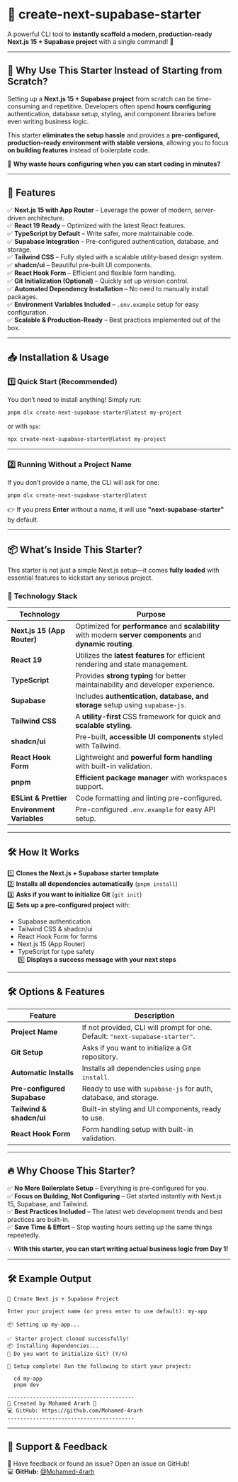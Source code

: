 # 🚀 create-next-supabase-starter

A powerful CLI tool to **instantly scaffold a modern, production-ready Next.js 15 + Supabase project** with a single command! 🎉

---

## 🤔 Why Use This Starter Instead of Starting from Scratch?

Setting up a **Next.js 15 + Supabase project** from scratch can be time-consuming and repetitive. Developers often spend **hours configuring** authentication, database setup, styling, and component libraries before even writing business logic.

This starter **eliminates the setup hassle** and provides a **pre-configured, production-ready environment with stable versions**, allowing you to focus **on building features** instead of boilerplate code.

🚀 **Why waste hours configuring when you can start coding in minutes?**

---

## 📌 Features

✅ **Next.js 15 with App Router** – Leverage the power of modern, server-driven architecture.  
✅ **React 19 Ready** – Optimized with the latest React features.  
✅ **TypeScript by Default** – Write safer, more maintainable code.  
✅ **Supabase Integration** – Pre-configured authentication, database, and storage.  
✅ **Tailwind CSS** – Fully styled with a scalable utility-based design system.  
✅ **shadcn/ui** – Beautiful pre-built UI components.  
✅ **React Hook Form** – Efficient and flexible form handling.  
✅ **Git Initialization (Optional)** – Quickly set up version control.  
✅ **Automated Dependency Installation** – No need to manually install packages.  
✅ **Environment Variables Included** – `.env.example` setup for easy configuration.  
✅ **Scalable & Production-Ready** – Best practices implemented out of the box.

---

## 📥 Installation & Usage

### 1️⃣ Quick Start (Recommended)

You don’t need to install anything! Simply run:

```sh
pnpm dlx create-next-supabase-starter@latest my-project
```

or with `npx`:

```sh
npx create-next-supabase-starter@latest my-project
```

---

### 2️⃣ Running Without a Project Name

If you don’t provide a name, the CLI will ask for one:

```sh
pnpm dlx create-next-supabase-starter@latest
```

👉 If you press **Enter** without a name, it will use **"next-supabase-starter"** by default.

---

## 📦 What’s Inside This Starter?

This starter is not just a simple Next.js setup—it comes **fully loaded** with essential features to kickstart any serious project.

### 🚀 **Technology Stack**

| Technology                  | Purpose                                                                                                      |
| --------------------------- | ------------------------------------------------------------------------------------------------------------ |
| **Next.js 15 (App Router)** | Optimized for **performance** and **scalability** with modern **server components** and **dynamic routing**. |
| **React 19**                | Utilizes the **latest features** for efficient rendering and state management.                               |
| **TypeScript**              | Provides **strong typing** for better maintainability and developer experience.                              |
| **Supabase**                | Includes **authentication, database, and storage** setup using `supabase-js`.                                |
| **Tailwind CSS**            | A **utility-first** CSS framework for quick and **scalable styling**.                                        |
| **shadcn/ui**               | Pre-built, **accessible UI components** styled with Tailwind.                                                |
| **React Hook Form**         | Lightweight and **powerful form handling** with built-in validation.                                         |
| **pnpm**                    | **Efficient package manager** with workspaces support.                                                       |
| **ESLint & Prettier**       | Code formatting and linting pre-configured.                                                                  |
| **Environment Variables**   | Pre-configured `.env.example` for easy API setup.                                                            |

---

## 🛠️ How It Works

1️⃣ **Clones the Next.js + Supabase starter template**  
2️⃣ **Installs all dependencies automatically** (`pnpm install`)  
3️⃣ **Asks if you want to initialize Git** (`git init`)  
4️⃣ **Sets up a pre-configured project** with:

- Supabase authentication
- Tailwind CSS & shadcn/ui
- React Hook Form for forms
- Next.js 15 (App Router)
- TypeScript for type safety  
  5️⃣ **Displays a success message with your next steps**

---

## 🛠️ Options & Features

| Feature                     | Description                                                                   |
| --------------------------- | ----------------------------------------------------------------------------- |
| **Project Name**            | If not provided, CLI will prompt for one. Default: `"next-supabase-starter"`. |
| **Git Setup**               | Asks if you want to initialize a Git repository.                              |
| **Automatic Installs**      | Installs all dependencies using `pnpm install`.                               |
| **Pre-configured Supabase** | Ready to use with `supabase-js` for auth, database, and storage.              |
| **Tailwind & shadcn/ui**    | Built-in styling and UI components, ready to use.                             |
| **React Hook Form**         | Form handling setup with built-in validation.                                 |

---

## 🔥 Why Choose This Starter?

✅ **No More Boilerplate Setup** – Everything is pre-configured for you.  
✅ **Focus on Building, Not Configuring** – Get started instantly with Next.js 15, Supabase, and Tailwind.  
✅ **Best Practices Included** – The latest web development trends and best practices are built-in.  
✅ **Save Time & Effort** – Stop wasting hours setting up the same things repeatedly.

💡 **With this starter, you can start writing actual business logic from Day 1!**

---

## 🛠️ Example Output

```
🚀 Create Next.js + Supabase Project

Enter your project name (or press enter to use default): my-app

📦 Setting up my-app...

✅ Starter project cloned successfully!
📦 Installing dependencies...
🔗 Do you want to initialize Git? (Y/n)

🚀 Setup complete! Run the following to start your project:

  cd my-app
  pnpm dev

----------------------------------------
🎉 Created by Mohamed Ararh 🚀
💻 GitHub: https://github.com/Mohamed-4rarh
----------------------------------------
```

---

## 🙌 Support & Feedback

📢 Have feedback or found an issue? Open an issue on GitHub!  
💻 **GitHub:** [@Mohamed-4rarh](https://github.com/Mohamed-4rarh)
